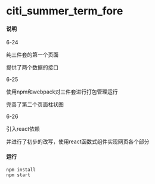 # citi_summer_term_fore

#### 说明

6-24

纯三件套的第一个页面

提供了两个数据的接口

6-25

使用npm和webpack对三件套进行打包管理运行

完善了第二个页面柱状图

6-26

引入react依赖

并进行了初步的改写，使用react函数式组件实现网页各个部分

#### 运行

```
npm install
npm start
```

